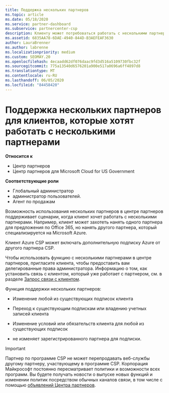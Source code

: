 ```yaml
---
title: Поддержка нескольких партнеров
ms.topic: article
ms.date: 05/18/2020
ms.service: partner-dashboard
ms.subservice: partnercenter-csp
description: Клиенту может потребоваться работать с несколькими партнерами в рамках программы поставщиков облачных решений, специализирующимися на разных услугах.
ms.assetid: 6835AA78-6DAE-4940-844D-B3AEFEAF3630
author: LauraBrenner
ms.author: labrenne
ms.localizationpriority: medium
ms.custom: SEOMAY.20
ms.openlocfilehash: 4ecaadd62df076daac9fd3d516a5109730fbc32f
ms.sourcegitcommit: 775a13540d6576201a900e517a0696a6ff4897d8
ms.translationtype: MT
ms.contentlocale: ru-RU
ms.lasthandoff: 06/05/2020
ms.locfileid: "84458420"
---
```

# <a name="multi-partner-support-for-customers-who-want-to-work-with-more-than-one-partner"></a>Поддержка нескольких партнеров для клиентов, которые хотят работать с несколькими партнерами

**Относится к**

-  Центр партнеров
-  Центр партнеров для Microsoft Cloud for US Government

**Соответствующие роли**
-   Глобальный администратор
-   администратор пользователей.
-   Агент по продажам

Возможность использования нескольких партнеров в центре партнеров поддерживает сценарии, когда клиент хочет работать с несколькими партнерами. Например, клиент может захотеть нанять одного партнера для предложения по Office 365, но нанять другого партнера, который специализируется на Microsoft Azure. 

Клиент Azure CSP может включать дополнительную подписку Azure от другого партнера CSP.

Чтобы использовать функцию с несколькими партнерами в центре партнеров, пригласите клиента, чтобы предоставить вам делегированные права администратора. Информацию о том, как установить связь с клиентом, который уже работает с партнером, см. в разделе [Запрос связи с клиентом](request-a-relationship-with-a-customer.md).

Функция поддержки нескольких партнеров:

- Изменение любой из существующих подписок клиента

- Переход к существующим подпискам или владению учетных записей клиента

- Изменение условий или обязательств клиента для любой из существующих подписок

- не изменяет зарегистрированного партнера для подписки.

> [!IMPORTANT]  
> Партнер по программе CSP не может перепродавать веб-службы другому партнеру, участвующему в программе CSP. Корпорация Майкрософт постоянно пересматривает политики и возможности всех программ. Вы будете получать новости о выпуске новых функций и изменении политик посредством обычных каналов связи, в том числе с помощью [объявлений Центра партнеров](announcements/index.md).






